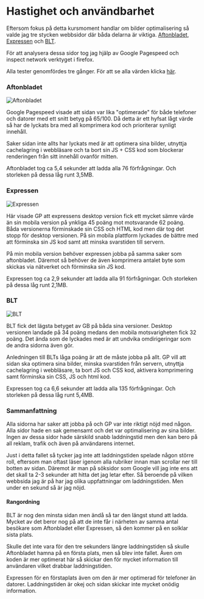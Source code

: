Hastighet och användbarhet
==============================
Eftersom fokus på detta kursmoment handlar om bilder optimalisering så valde jag tre stycken webbsidor där båda delarna är viktiga. [Aftonbladet](https://www.aftonbladet.se/), [Expressen](https://www.expressen.se/) och [BLT](http://www.blt.se/).

För att analysera dessa sidor tog jag hjälp av Google Pagespeed och inspect network verktyget i firefox.

Alla tester genomfördes tre gånger. För att se alla värden klicka [här](https://1drv.ms/x/s!AmLxzo5XJf9w_VgI0SP0-nBvcAj9).

### Aftonbladet
![Aftonbladet](../htdocs/img/aftonb.jpg)

Google Pagespeed visade att sidan var lika "optimerade" för både telefoner och datorer med ett snitt betyg på 65/100. Då detta är ett hyfsat lågt värde så har de lyckats bra med all komprimera kod och prioriterar synligt innehåll.

Saker sidan inte allts har lyckats med är att optimera sina bilder, utnyttja cachelagring i webbläsare och ta bort sin JS + CSS kod som blockerar renderingen från sitt innehåll ovanför mitten.

Aftonbladet tog ca 5,4 sekunder att ladda alla 76 förfrågningar. Och storleken på dessa låg runt 3,5MB.
### Expressen
![Expressen](../htdocs/img/expres.jpg)

Här visade GP att expressens desktop version fick ett mycket sämre värde än sin mobila version på ynkliga 45 poäng mot motsvarande 62 poäng. Båda versionerna förminskade sin CSS och HTML kod men där tog det stopp för desktop versionen. På sin mobila plattform lyckades de bättre med att förminska sin JS kod samt att minska svarstiden till servern.

På min mobila version behöver expressen jobba på samma saker som aftonbladet. Däremot så behöver de även komprimera antalet byte som skickas via nätverket och förminska sin JS kod.

Expressen tog ca 2,9 sekunder att ladda alla 91 förfrågningar. Och storleken på dessa låg runt 2,1MB.

### BLT
![BLT](../htdocs/img/blt.jpg)

BLT fick det lägsta betyget av GB på båda sina versioner. Desktop versionen landade på 34 poäng medans den mobila motsvarigheten fick 32 poäng. Det ända som de lyckades med är att undvika omdirigeringar som de andra sidorna även gör.

Anledningen till BLTs låga poäng är att de måste jobba på allt. GP vill att sidan ska optimera sina bilder, minska svarstiden från servern, utnyttja cachelagring i webbläsare, ta bort JS och CSS kod, aktivera komprimering samt förminska sin CSS, JS och html kod.

Expressen tog ca 6,6 sekunder att ladda alla 135 förfrågningar. Och storleken på dessa låg runt 5,4MB.

### Sammanfattning
Alla sidorna har saker att jobba på och GP var inte riktigt nöjd med någon. Alla sidor hade en sak gemensamt och det var optimalisering av sina bilder. Ingen av dessa sidor hade särskild snabb laddningstid men den kan bero på all reklam, trafik och även på användarens internet.

Just i detta fallet så tycker jag inte att laddningstiden spelade någon större roll, eftersom man oftast läser igenom alla rubriker innan man scrollar ner till botten av sidan. Däremot är man på söksidor som Google vill jag inte ens att det skall ta 2-3 sekunder att hitta det jag letar efter. Så beroende på vilken webbsida jag är på har jag olika uppfattningar om laddningstiden. Men under en sekund så är jag nöjd.

#### Rangordning
BLT är nog den minsta sidan men ändå så tar den längst stund att ladda. Mycket av det beror nog på att de inte får i närheten av samma antal besökare som Aftonbladet eller Expressen, så den kommer på en solklar sista plats.

Skulle det inte vara för den tre sekunders längre laddningstiden så skulle Aftonbladet hamna på en första plats, men så blev inte fallet. Även om koden är mer optimerat här så skickar den för mycket information till användaren vilket drabbar laddningstiden.

Expressen för en förstaplats även om den är mer optimerad för telefoner än datorer. Laddningstiden är okej och sidan skickar inte mycket onödig information. 
